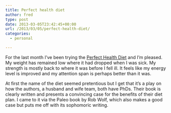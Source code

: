 ```yaml
---
title: Perfect health diet
author: fred
type: post
date: 2013-03-05T23:42:45+00:00
url: /2013/03/05/perfect-health-diet/
categories:
  - personal

---
```

For the last month I&#8217;ve been trying the [Perfect Health Diet][1] and I&#8217;m pleased. My weight has remained low where it had dropped when I was sick. My strength is mostly back to where it was before I fell ill. It feels like my energy level is improved and my attention span is perhaps better than it was.

At first the name of the diet seemed pretentious but I get that it&#8217;s a play on how the authors, a husband and wife team, both have PhDs. Their book is clearly written and presents a convincing case for the benefits of their diet plan. I came to it via the Paleo book by Rob Wolf, which also makes a good case but puts me off with its sophomoric writing.

 [1]: http://perfecthealthdiet.com/ "Perfect Health Diet"